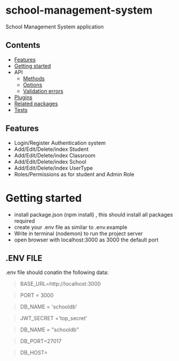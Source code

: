 # school-management-system

School Management System application

## Contents

- [Features](#features)
- [Getting started](#getting-started)
- API
  - [Methods](#api)
  - [Options](#options)
  - [Validation errors](#validation-errors)
- [Plugins](#plugins)
- [Related packages](#related-packages)
- [Tests](#tests)

## Features

- Login/Register Authentication system
- Add/Edit/Delete/index Student
- Add/Edit/Delete/index Classroom
- Add/Edit/Delete/index School
- Add/Edit/Delete/index UserType
- Roles/Permissions as for student and Admin Role

# Getting started

- install package.json (npm install) , this should install all packages required
- create your .env file as similar to .env.example
- Write in terminal (nodemon) to run the project server
- open browser with localhost:3000 as 3000 the default port

## .ENV FILE

.env file should conatin the following data:

> BASE_URL=http://localhost:3000

> PORT = 3000

> DB_NAME = 'schooldb'

> JWT_SECRET ='top_secret'

> DB_NAME = "schooldb"

> DB_PORT=27017

> DB_HOST=
